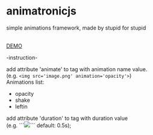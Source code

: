 # animatronicjs
simple animations framework, made by stupid for stupid

<br>
<a href='https://animatronic.000webhostapp.com/'>DEMO</a>
<br>

-instruction-

add attribute 'animate' to tag with animation name value. <br>
(e.g. ```<img src='image.png' animation='opacity'>```)
<br>Animations list:
<ul>
    <li>opacity</li>
    <li>shake</li>
    <li>leftin</li>
</ul>
add attribute 'duration' to tag with duration value <br>
(e.g. ```<img src='image.png' animation='opacity' duration='1s'>``` default: 0.5s);
